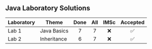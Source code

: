 ## Java Laboratory Solutions

| Laboratory | Theme       | Done | All | IMSc |      Accepted      |
| ---------- | ----------- | :--: | :-: | :--: | :----------------: |
| Lab 1      | Java Basics |  7   |  7  | :x:  | :white_check_mark: |
| Lab 2      | Inheritance |  6   |  7  | :x:  | :white_check_mark: |
